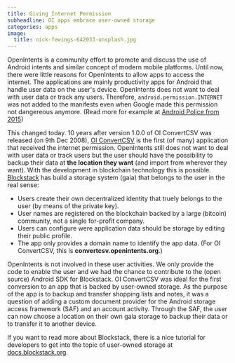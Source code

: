 ```yaml
---
title: Giving Internet Permission
subheadline: OI apps embrace user-owned storage
categories: apps
image:
  title: nick-fewings-642033-unsplash.jpg
---
```

OpenIntents is a community effort to promote and discuss the use of Android intents and similar concept of modern mobile platforms.
Until now, there were little reasons for OpenIntents to allow apps to access the internet. The applications are mainly
productivity apps for Android that handle user data on the user's device. OpenIntents does not want to deal with user data or track any users. 
Therefore, `android.permission.INTERNET` was not added to the manifests even when Google made this permission not dangereous anymore.
(Read more for example at [Android Police from 2015](https://www.androidpolice.com/2015/06/06/android-m-will-never-ask-users-for-permission-to-use-the-internet-and-thats-probably-okay/))

This changed today. 10 years after version 1.0.0 of OI ConvertCSV was released (on 9th Dec 2008), [OI ConvertCSV](https://convertcsv.openintents.org) is the first (of many) application 
that received the internet permission. OpenIntents 
still does not want to deal with user data or track users but the user should have the possibility to 
backup their data at **the location they want** (and import from wherever they want). With the development in 
blockchain technology this is possible. [Blockstack](https://blockstack.org) has build a storage system (gaia) 
that belongs to the user in the real sense: 
* Users create their own decentralized identity that truely belongs to the user (by means of the private key). 
* User names are registered on the blockchain backed by a large (bitcoin) community, not a single for-profit company. 
* Users can configure were application data should be storage by editing their public profile.
* The app only provides a domain name to identify the app data. (For OI ConvertCSV, this is **convertcsv.openintents.org**.)

OpenIntents is not involved in these user activities. We only provide the code to enable the user and
we had the chance to contribute to the (open source) Android SDK for Blockstack. OI ConvertCSV was ideal for the 
first conversion to an app that is backed by user-owned storage. As the purpose of the app is to backup and transfer shopping lists 
and notes, it was a question of adding a custom document provider for the Android storage access framework (SAF) and an 
account activity. Through the SAF, the user can now choose a location on their own gaia storage to backup 
their data or to transfer it to another device. 

If you want to read more about Blockstack, there is a nice tutorial for developers to get into the topic of user-owned storage 
at [docs.blockstack.org](https://docs.blockstack.org/develop/zero_to_dapp_1.html).
